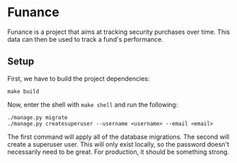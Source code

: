 # Funance

Funance is a project that aims at tracking security purchases over time. This
data can then be used to track a fund's performance.

## Setup

First, we have to build the project dependencies:

```
make build
```

Now, enter the shell with `make shell` and run the following:

```
./manage.py migrate
./manage.py createsuperuser --username <username> --email <email>
```

The first command will apply all of the database migrations. The second will
create a superuser user. This will only exist locally, so the password doesn't
necessarily need to be great. For production, it should be something strong.
